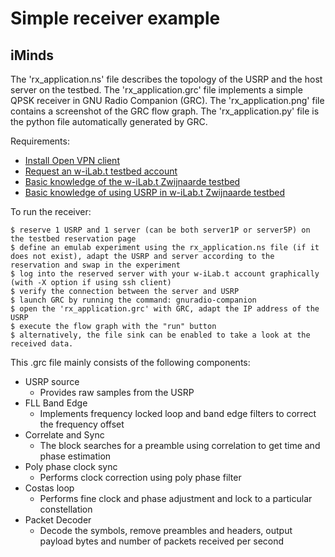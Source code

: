 Simple receiver example
===================

iMinds
-----

The 'rx_application.ns' file describes the topology of the USRP and the host server on the testbed.
The 'rx_application.grc' file implements a simple QPSK receiver in GNU Radio Companion (GRC).
The 'rx_application.png' file contains a screenshot of the GRC flow graph.
The 'rx_application.py' file is the python file automatically generated by GRC.

Requirements:

  * [Install Open VPN client](https://openvpn.net/index.php/open-source/downloads.html)
  * [Request an w-iLab.t testbed account](http://ilabt.iminds.be/gettingstarted)
  * [Basic knowledge of the w-iLab.t Zwijnaarde testbed](http://ilabt.iminds.be/node/93)
  * [Basic knowledge of using USRP in w-iLab.t Zwijnaarde testbed](http://doc.ilabt.iminds.be/ilabt-documentation/wilabfacility.html#using-the-usrp-devices)

To run the receiver:

    $ reserve 1 USRP and 1 server (can be both server1P or server5P) on the testbed reservation page
    $ define an emulab experiment using the rx_application.ns file (if it does not exist), adapt the USRP and server according to the reservation and swap in the experiment
    $ log into the reserved server with your w-iLab.t account graphically (with -X option if using ssh client)
    $ verify the connection between the server and USRP
    $ launch GRC by running the command: gnuradio-companion
    $ open the 'rx_application.grc' with GRC, adapt the IP address of the USRP 
    $ execute the flow graph with the "run" button 
    $ alternatively, the file sink can be enabled to take a look at the received data. 

This .grc file mainly consists of the following components:
  * USRP source
    * Provides raw samples from the USRP
  * FLL Band Edge
    * Implements frequency locked loop and band edge filters to correct the frequency offset
  * Correlate and Sync
    * The block searches for a preamble using correlation to get time and phase estimation
  * Poly phase clock sync
    * Performs clock correction using poly phase filter
  * Costas loop
    * Performs fine clock and phase adjustment and lock to a particular constellation  
  * Packet Decoder
    * Decode the symbols, remove preambles and headers, output payload bytes and number of packets received per second



